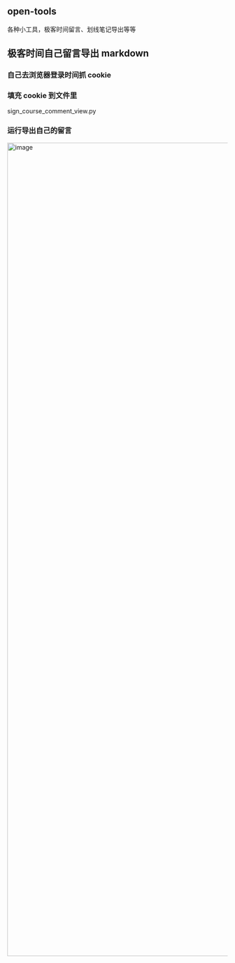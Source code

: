 ## open-tools
各种小工具，极客时间留言、划线笔记导出等等

## 极客时间自己留言导出 markdown

### 自己去浏览器登录时间抓 cookie

### 填充 cookie 到文件里

sign_course_comment_view.py

### 运行导出自己的留言
<img width="1861" alt="image" src="https://github.com/heshangcode/open-tools/assets/39662806/cccf2038-66fe-41d1-80e3-58ba901bb4ad">
